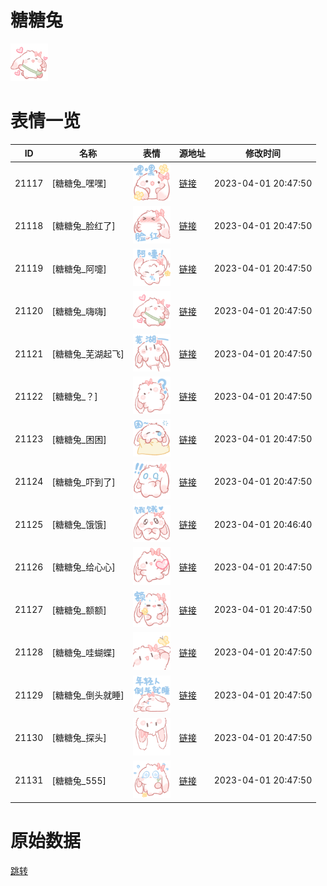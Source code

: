 # 糖糖兔

<img src="./cover.png" height="60" alt="cover" />

# 表情一览

|ID|名称|表情|源地址|修改时间|
|----|----|----|----|----|
|21117|[糖糖兔_嘿嘿]|<img src="./pic/021117_%5B糖糖兔_嘿嘿%5D.png" height="60" alt="嘿嘿"/>|[链接](https://i0.hdslb.com/bfs/garb/de25c74bffa87c5d14c4ed6fa61293aded453567.png)|2023-04-01 20:47:50|
|21118|[糖糖兔_脸红了]|<img src="./pic/021118_%5B糖糖兔_脸红了%5D.png" height="60" alt="脸红了"/>|[链接](https://i0.hdslb.com/bfs/garb/b34b5e07815eef1a5084df193d9eb032f1926fd8.png)|2023-04-01 20:47:50|
|21119|[糖糖兔_阿嚏]|<img src="./pic/021119_%5B糖糖兔_阿嚏%5D.png" height="60" alt="阿嚏"/>|[链接](https://i0.hdslb.com/bfs/garb/13f7dbca8aef15167bf33bc49ec2b6e3de65ea95.png)|2023-04-01 20:47:50|
|21120|[糖糖兔_嗨嗨]|<img src="./pic/021120_%5B糖糖兔_嗨嗨%5D.png" height="60" alt="嗨嗨"/>|[链接](https://i0.hdslb.com/bfs/garb/43cd053bb8a01b891fab80626d7eba4a4ef23575.png)|2023-04-01 20:47:50|
|21121|[糖糖兔_芜湖起飞]|<img src="./pic/021121_%5B糖糖兔_芜湖起飞%5D.png" height="60" alt="芜湖起飞"/>|[链接](https://i0.hdslb.com/bfs/garb/859dd4dfb815949d7ad040bae0f8e8ea7d350c8c.png)|2023-04-01 20:47:50|
|21122|[糖糖兔_？]|<img src="./pic/021122_%5B糖糖兔_？%5D.png" height="60" alt="？"/>|[链接](https://i0.hdslb.com/bfs/garb/1987b05a9d873f089feb72696a908152568aa0c3.png)|2023-04-01 20:47:50|
|21123|[糖糖兔_困困]|<img src="./pic/021123_%5B糖糖兔_困困%5D.png" height="60" alt="困困"/>|[链接](https://i0.hdslb.com/bfs/garb/809bbb2eddae224af36286389b98c6826ca3f3c7.png)|2023-04-01 20:47:50|
|21124|[糖糖兔_吓到了]|<img src="./pic/021124_%5B糖糖兔_吓到了%5D.png" height="60" alt="吓到了"/>|[链接](https://i0.hdslb.com/bfs/garb/aa1e2eb63cd23b0f84f3ecff1c77d1bce528aa7a.png)|2023-04-01 20:47:50|
|21125|[糖糖兔_饿饿]|<img src="./pic/021125_%5B糖糖兔_饿饿%5D.png" height="60" alt="饿饿"/>|[链接](https://i0.hdslb.com/bfs/garb/1550e90e14a858ff87b91847c5d554941597572a.png)|2023-04-01 20:46:40|
|21126|[糖糖兔_给心心]|<img src="./pic/021126_%5B糖糖兔_给心心%5D.png" height="60" alt="给心心"/>|[链接](https://i0.hdslb.com/bfs/garb/807dbe6be20331ef0d94ea40f8b44d3dc3654693.png)|2023-04-01 20:47:50|
|21127|[糖糖兔_额额]|<img src="./pic/021127_%5B糖糖兔_额额%5D.png" height="60" alt="额额"/>|[链接](https://i0.hdslb.com/bfs/garb/a834ea077c0e9d3a322a37f6461b73863585c223.png)|2023-04-01 20:47:50|
|21128|[糖糖兔_哇蝴蝶]|<img src="./pic/021128_%5B糖糖兔_哇蝴蝶%5D.png" height="60" alt="哇蝴蝶"/>|[链接](https://i0.hdslb.com/bfs/garb/50b3086868ddb35c6cf5d8a011dd1dd95f60a7c8.png)|2023-04-01 20:47:50|
|21129|[糖糖兔_倒头就睡]|<img src="./pic/021129_%5B糖糖兔_倒头就睡%5D.png" height="60" alt="倒头就睡"/>|[链接](https://i0.hdslb.com/bfs/garb/fa569a3d0132afa35a6bec7969b7288e9818f999.png)|2023-04-01 20:47:50|
|21130|[糖糖兔_探头]|<img src="./pic/021130_%5B糖糖兔_探头%5D.png" height="60" alt="探头"/>|[链接](https://i0.hdslb.com/bfs/garb/d18df2067b4b49a9d4b2e13ba8b8e304130a6646.png)|2023-04-01 20:47:50|
|21131|[糖糖兔_555]|<img src="./pic/021131_%5B糖糖兔_555%5D.png" height="60" alt="555"/>|[链接](https://i0.hdslb.com/bfs/garb/edd5ebf3aa7526f3260bbf45485ec3839719aa0e.png)|2023-04-01 20:47:50|

# 原始数据

[跳转](./raw.json)


